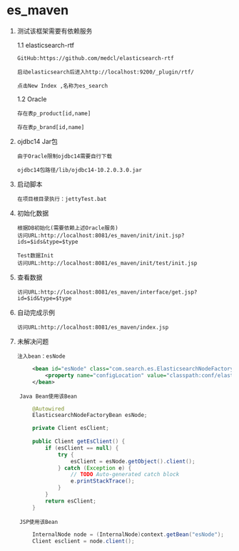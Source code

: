 es_maven
========
1.	测试该框架需要有依赖服务
	
	1.1 elasticsearch-rtf
		
		GitHub:https://github.com/medcl/elasticsearch-rtf
		
		启动elasticsearch后进入http://localhost:9200/_plugin/rtf/
		
		点击New Index ,名称为es_search
	1.2 Oracle
		
		存在表p_product[id,name]
		
		存在表p_brand[id,name]
2.	ojdbc14 Jar包
		
		由于Oracle限制ojdbc14需要自行下载
		
		ojdbc14包路径/lib/ojdbc14-10.2.0.3.0.jar
3.	启动脚本
		
		在项目根目录执行：jettyTest.bat
4.	初始化数据
		
		根据DB初始化(需要依赖上述Oracle服务)
		访问URL:http://localhost:8081/es_maven/init/init.jsp?ids=$ids&type=$type
		
		Test数据Init
		访问URL:http://localhost:8081/es_maven/init/test/init.jsp
5.	查看数据
		
		访问URL:http://localhost:8081/es_maven/interface/get.jsp?id=$id&type=$type
6.	自动完成示例

		访问URL:http://localhost:8081/es_maven/index.jsp
7.	未解决问题
		
		注入bean：esNode

```xml
		<bean id="esNode" class="com.search.es.ElasticsearchNodeFactoryBean">
			<property name="configLocation" value="classpath:conf/elasticsearch.properties" />
		</bean>
```
		
		Java Bean使用该Bean
		
```java
		@Autowired
		ElasticsearchNodeFactoryBean esNode;

		private Client esClient;
	
		public Client getEsClient() {
			if (esClient == null) {
				try {
					esClient = esNode.getObject().client();
				} catch (Exception e) {
					// TODO Auto-generated catch block
					e.printStackTrace();
				}
			}
			return esClient;
		}
```
		
		JSP使用该Bean
		
```java
		InternalNode node = (InternalNode)context.getBean("esNode");
		Client esclient = node.client();
```
